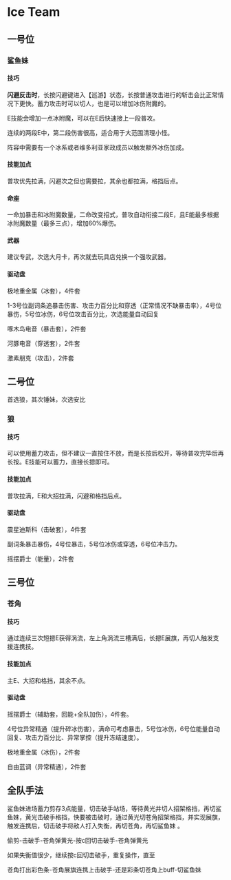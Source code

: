 # Ice Team

## 一号位

### 鲨鱼妹

#### 技巧

**闪避反击时**，长按闪避键进入【巡游】状态，长按普通攻击进行的斩击会比正常情况下更快。蓄力攻击时可以切人，也是可以增加冰伤附魔的。

E技能会增加一点冰附魔，可以在E后快速接上一段普攻。

连续的两段E中，第二段伤害很高，适合用于大范围清理小怪。

阵容中需要有一个冰系或者维多利亚家政成员以触发额外冰伤加成。

#### 技能加点

普攻优先拉满，闪避次之但也需要拉，其余也都拉满，格挡后点。

#### 命座

一命加暴击和冰附魔数量，二命改变招式，普攻自动衔接二段E，且E能最多根据冰附魔数量（最多三点），增加60%爆伤。

#### 武器

建议专武，次选大月卡，再次就去玩具店兑换一个强攻武器。

#### 驱动盘

极地重金属（冰套），4件套

1-3号位副词条追暴击伤害、攻击力百分比和穿透（正常情况不缺暴击率），4号位暴伤，5号位冰伤，6号位攻击百分比，次选能量自动回复

啄木鸟电音（暴击套），2件套

河豚电音（穿透套），2件套

激素朋克（攻击），2件套

## 二号位

首选狼，其次锤妹，次选安比

### 狼

#### 技巧

可以使用蓄力攻击，但不建议一直按住不放，而是长按后松开，等待普攻完毕后再长按。E技能可以蓄力，直接长摁即可。

#### 技能加点

普攻拉满，E和大招拉满，闪避和格挡后点。

#### 驱动盘

震星迪斯科（击破套），4件套

副词条暴击暴伤，4号位暴击，5号位冰伤或穿透，6号位冲击力。

摇摆爵士（能量），2件套

## 三号位

### 苍角

#### 技巧

通过连续三次短摁E获得涡流，左上角涡流三槽满后，长摁E展旗，再切人触发支援连携技。

#### 技能加点

主E、大招和格挡，其余不点。

#### 驱动盘

摇摆爵士（辅助套，回能+全队加伤），4件套。

4号位异常精通（提升碎冰伤害），满命可考虑暴击，5号位冰伤，6号位能量自动回复、攻击力百分比、异常掌控（提升冻结速度）。

极地重金属（冰伤），2件套

自由蓝调（异常精通），2件套

## 全队手法

鲨鱼妹进场蓄力剪存3点能量，切击破手站场，等待黄光并切人招架格挡，再切鲨鱼妹，黄光击破手格挡，快要被击破时，通过黄光切苍角招架格挡，并实现展旗，触发连携后，切击破手将敌人打入失衡，再切苍角，再切鲨鱼妹 。

偷剪-击破手-苍角弹黄光-按c回切击破手-苍角弹黄光

如果失衡值很少，继续按c回切击破手，重复操作，直至

苍角打出彩色条-苍角展旗连携上击破手-还是彩条切苍角上buff-切鲨鱼妹
